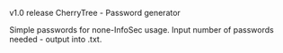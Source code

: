 v1.0 release
CherryTree - Password generator

Simple passwords for none-InfoSec usage. Input number of passwords needed - output into .txt.
